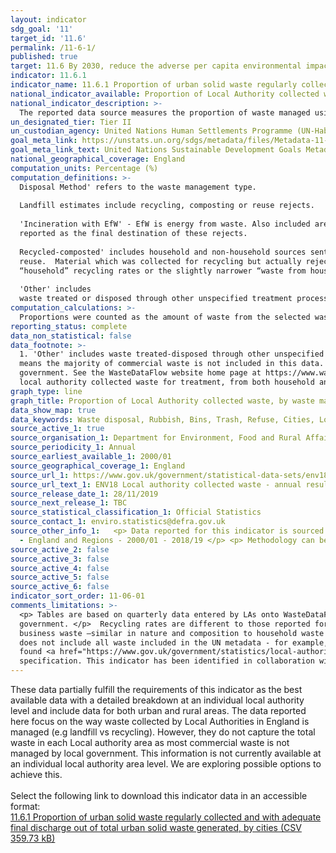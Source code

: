 ```yaml
---
layout: indicator
sdg_goal: '11'
target_id: '11.6'
permalink: /11-6-1/
published: true
target: 11.6 By 2030, reduce the adverse per capita environmental impact of cities, including by paying special attention to air quality and municipal and other waste management
indicator: 11.6.1
indicator_name: 11.6.1 Proportion of urban solid waste regularly collected and with adequate final discharge out of total urban solid waste generated, by cities
national_indicator_available: Proportion of Local Authority collected waste in England, by waste management type
national_indicator_description: >-
  The reported data source measures the proportion of waste managed using each management type. This is disaggregated by English Region and Local Authority. This source has been identifed as an appropriate proxy for this indicator in collaboration with the topic expert.
un_designated_tier: Tier II
un_custodian_agency: United Nations Human Settlements Programme (UN-Habitat), United Nations Statistics Division (UNSD)
goal_meta_link: https://unstats.un.org/sdgs/metadata/files/Metadata-11-06-01.pdf
goal_meta_link_text: United Nations Sustainable Development Goals Metadata (PDF 256 KB)
national_geographical_coverage: England
computation_units: Percentage (%)
computation_definitions: >-
  Disposal Method' refers to the waste management type.
  
  Landfill estimates include recycling, composting or reuse rejects. 
  
  'Incineration with EfW' - EfW is energy from waste. Also included are amounts rejected for recycling, composting or reuse where incineration with EfW is
  reported as the final destination of these rejects. 
  
  Recycled-composted' includes household and non-household sources sent for recycling or for centralised composting; home composting estimates are not included in this total.  It also includes small amounts of materials sent for
  reuse.  Material which was collected for recycling but actually rejected at collection, by the MRF or at the gate of a recycling reprocessor is excluded. The percentage of waste recycled shown above relate to all Local Authority collected waste and so are different to local authority
  “household” recycling rates or the slightly narrower “waste from household” definitions.  The [Annual Results tables](https://www.gov.uk/government/statistics/local-authority-collected-waste-management-annual-results) provide further statistics and detail on these.
  
  'Other' includes
  waste treated or disposed through other unspecified treatment processes as well as process and moisture loss.
computation_calculations: >-
  Proportions were counted as the amount of waste from the selected waste disposal method in each local authority or region divided by the total amount of waste collected in that local authority or region. The percentage was then calculated by multiplying proportion by 100.
reporting_status: complete
data_non_statistical: false
data_footnote: >-
  1. 'Other' includes waste treated-disposed through other unspecified treatment processes as well as process and moisture loss. Process and moisture loss may lead to negative values being reported. 2.  Data reported relates only to Local Authority (LA) collected and managed waste, this
  means the majority of commercial waste is not included in this data. 3. Tables are based on quarterly data entered by local authorities onto WasteDataFlow. WasteDataFlow is a web-based system for the reporting of collection and disposal of waste by Local Authority’s to central
  government. See the WasteDataFlow website home page at https://www.wastedataflow.org/home.aspx. 4. This data is published annually on a financial year basis. 5. Recycling rates shown here are different to those reported for indicator 12.5.1.  This is because this data relates to all
  local authority collected waste for treatment, from both household and waste not from households.
graph_type: line
graph_title: Proportion of Local Authority collected waste, by waste management type
data_show_map: true
data_keywords: Waste disposal, Rubbish, Bins, Trash, Refuse, Cities, Local Authorities, LA, Local Authority
source_active_1: true
source_organisation_1: Department for Environment, Food and Rural Affairs
source_periodicity_1: Annual
source_earliest_available_1: 2000/01
source_geographical_coverage_1: England
source_url_1: https://www.gov.uk/government/statistical-data-sets/env18-local-authority-collected-waste-annual-results-tables
source_url_text_1: ENV18 Local authority collected waste - annual results tables 
source_release_date_1: 28/11/2019
source_next_release_1: TBC
source_statistical_classification_1: Official Statistics
source_contact_1: enviro.statistics@defra.gov.uk
source_other_info_1:   <p> Data reported for this indicator is sourced from the file 'Local Authority collected waste generation from April 2000 to March 2019...', Table 2 - Management of Local Authority collected waste - England - 2014/15 - 2018/19 and Table 2a - Management of Local Authority collected waste
  - England and Regions - 2000/01 - 2018/19 </p> <p> Methodology can be found <a href="https://www.gov.uk/government/statistics/local-authority-collected-waste-management-annual-results">here </a>
source_active_2: false
source_active_3: false
source_active_4: false
source_active_5: false
source_active_6: false
indicator_sort_order: 11-06-01
comments_limitations: >-
  <p> Tables are based on quarterly data entered by LAs onto WasteDataFlow.  This data is published annually on a financial year basis( April to March). WasteDataFlow is a web-based system for quarterly reporting on Local Authority collected waste data by local authorities to central
  government. </p>  Recycling rates are different to those reported for indicator 12.5.1 because these data relate to all local authority waste for treatment, from both household and that not from households. Local Authority Collected Waste is mostly household waste but includes some
  business waste –similar in nature and composition to household waste where collected by the local authority. Other non household waste such as that from from municipal parks etc and some non-municipal fractions such as construction and demolition waste may also be collected.  This data
  does not include all waste included in the UN metadata - for example, waste from agricultural and industrial premises, schools and hospitals, and construction sites. Sewage sludge, and faecal sludge are also not included in these data. The methodology document for the data source can be
  found <a href="https://www.gov.uk/government/statistics/local-authority-collected-waste-management-annual-results">here.</a> This indicator is being used as an approximation of the UN SDG Indicator. Where possible, we will work to identify or develop UK data to meet the global indicator
  specification. This indicator has been identified in collaboration with topic experts.
---
```

These data partially fulfill the requirements of this indicator as the best available data with a detailed breakdown at an individual local authority level and include data for both urban and rural areas. The data reported here focus on the way waste collected by Local Authorities in England is managed (e.g landfill vs recycling). However, they do not capture the total waste in each Local authority area as most commercial waste is not managed by local government. This information is not currently available at an individual local authority area level. We are exploring possible options to achieve this. <br><br>Select the following link to download this indicator data in an accessible format:<br>[11.6.1 Proportion of urban solid waste regularly collected and with adequate final discharge out of total urban solid waste generated, by cities (CSV 359.73 kB)](https://sustainabledevelopment-uk.github.io/sdg-data/data/11-6-1.csv)